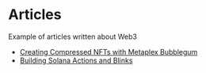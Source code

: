 # Articles
Example of articles written about Web3

* [Creating Compressed NFTs with Metaplex Bubblegum](https://devkodigo.substack.com/p/metaplex-compressed-nfts)
* [Building Solana Actions and Blinks](https://devkodigo.substack.com/p/building-solana-actions-and-blinks)
